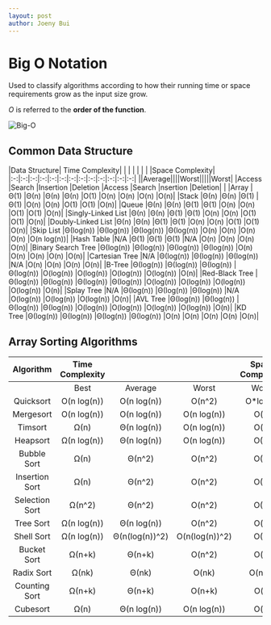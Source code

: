 ```yaml
---
layout: post
author: Joeny Bui
---
```


# Big O Notation

Used to classify algorithms according to how their running time or space requirements grow as the input size grow.

*O* is referred to the **order of the function**.

![Big-O](https://he-s3.s3.amazonaws.com/media/uploads/ece920b.png)

## Common Data Structure


|Data Structure| Time Complexity| | | | | | | |Space Complexity|
|:-:|:-:|:-:|:-:|:-:|:-:|:-:|:-:|:-:|:-:|:-:|:-:|:-:|
||Average||||Worst|||||Worst|
|Access	|Search	|Insertion	|Deletion	|Access	|Search	|nsertion	|Deletion| |
|Array	|Θ(1)	|Θ(n)	|Θ(n)	|Θ(n)	|O(1)	|O(n)	|O(n)	|O(n)	|O(n)|
|Stack	|Θ(n)	|Θ(n)	|Θ(1)	|Θ(1)	|O(n)	|O(n)	|O(1)	|O(1)	|O(n)|
|Queue	|Θ(n)	|Θ(n)	|Θ(1)	|Θ(1)	|O(n)	|O(n)	|O(1)	|O(1)	|O(n)|
|Singly-Linked List	|Θ(n)	|Θ(n)	|Θ(1)	|Θ(1)	|O(n)	|O(n)	|O(1)	|O(1)	|O(n)|
|Doubly-Linked List	|Θ(n)	|Θ(n)	|Θ(1)	|Θ(1)	|O(n)	|O(n)	|O(1)	|O(1)	|O(n)|
|Skip List	|Θ(log(n))	|Θ(log(n))	|Θ(log(n))	|Θ(log(n))	|O(n)	|O(n)	|O(n)	|O(n)	|O(n log(n))|
|Hash Table	|N/A	|Θ(1)	|Θ(1)	|Θ(1)	|N/A	|O(n)	|O(n)	|O(n)	|O(n)|
|Binary Search Tree	|Θ(log(n))	|Θ(log(n))	|Θ(log(n))	|Θ(log(n))	|O(n)	|O(n)	|O(n)	|O(n)	|O(n)|
|Cartesian Tree	|N/A	|Θ(log(n))	|Θ(log(n))	|Θ(log(n))	|N/A	|O(n)	|O(n)	|O(n)	|O(n)|
|B-Tree	|Θ(log(n))	|Θ(log(n))	|Θ(log(n))	|Θ(log(n))	|O(log(n))	|O(log(n))	|O(log(n))	|O(log(n))	|O(n)|
|Red-Black Tree	|Θ(log(n))	|Θ(log(n))	|Θ(log(n))	|Θ(log(n))	|O(log(n))	|O(log(n))	|O(log(n))	|O(log(n))	|O(n)|
|Splay Tree	|N/A	|Θ(log(n))	|Θ(log(n))	|Θ(log(n))	|N/A	|O(log(n))	|O(log(n))	|O(log(n))	|O(n)|
|AVL Tree	|Θ(log(n))	|Θ(log(n))	|Θ(log(n))	|Θ(log(n))	|O(log(n))	|O(log(n))	|O(log(n))	|O(log(n))	|O(n)|
|KD Tree	|Θ(log(n))	|Θ(log(n))	|Θ(log(n))	|Θ(log(n))	|O(n)	|O(n)	|O(n)	|O(n)	|O(n)|


## Array Sorting Algorithms

|Algorithm|Time Complexity|||Space Complexity|
|:-:|:-:|:-:|:-:|:-:|
||Best|Average|Worst|Worst|
|Quicksort| O(n log(n))| O(n log(n)) | O(n^2) | O*log(n)|
|Mergesort| O(n log(n))| O(n log(n)) | O(n log(n)) | O(n)|
|Timsort|Ω(n)	|Θ(n log(n))	|O(n log(n))	|O(n)|
|Heapsort|Ω(n log(n))	|Θ(n log(n))	|O(n log(n))	|O(1)|
|Bubble Sort|Ω(n)	|Θ(n^2)	|O(n^2)	|O(1)|
|Insertion Sort|Ω(n)	|Θ(n^2)	|O(n^2)	|O(1)|
|Selection Sort|Ω(n^2)	|Θ(n^2)	|O(n^2)	|O(1)|
|Tree Sort|Ω(n log(n))	|Θ(n log(n))	|O(n^2)	|O(n)|
|Shell Sort|Ω(n log(n))	|Θ(n(log(n))^2)	|O(n(log(n))^2)	|O(1)|
|Bucket Sort|Ω(n+k)	|Θ(n+k)	|O(n^2)	|O(n)|
|Radix Sort|Ω(nk)	|Θ(nk)	|O(nk)	|O(n+k)|
|Counting Sort|Ω(n+k)	|Θ(n+k)	|O(n+k)	|O(k)|
|Cubesort|Ω(n)	|Θ(n log(n))	|O(n log(n))	|O(n)|